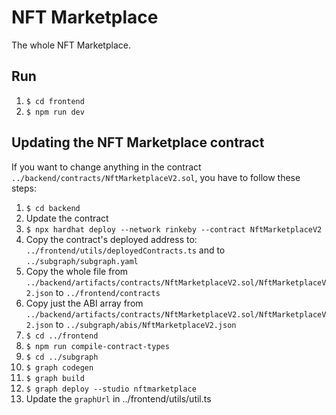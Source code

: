 # NFT Marketplace

The whole NFT Marketplace.

## Run

1. `$ cd frontend`
2. `$ npm run dev`

## Updating the NFT Marketplace contract

If you want to change anything in the contract `../backend/contracts/NftMarketplaceV2.sol`, you have to follow these steps:

1. `$ cd backend`
2. Update the contract
3. `$ npx hardhat deploy --network rinkeby --contract NftMarketplaceV2`
4. Copy the contract's deployed address to: `../frontend/utils/deployedContracts.ts` and to `../subgraph/subgraph.yaml`
5. Copy the whole file from `../backend/artifacts/contracts/NftMarketplaceV2.sol/NftMarketplaceV2.json` to `../frontend/contracts`
6. Copy just the ABI array from `../backend/artifacts/contracts/NftMarketplaceV2.sol/NftMarketplaceV2.json` to `../subgraph/abis/NftMarketplaceV2.json`
7. `$ cd ../frontend`
8. `$ npm run compile-contract-types`
9. `$ cd ../subgraph`
10. `$ graph codegen`
11. `$ graph build`
12. `$ graph deploy --studio nftmarketplace`
13. Update the `graphUrl` in ../frontend/utils/util.ts

